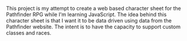 This project is my attempt to create a web based character sheet for the Pathfinder RPG while I'm learning JavaScript. The idea behind this character sheet is that I want it to be data driven using data from the Pathfinder website. The intent is to have the capacity to support custom classes and races.
